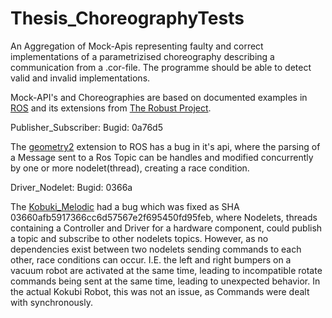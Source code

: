 # Thesis_ChoreographyTests
An Aggregation of Mock-Apis representing faulty and correct implementations of a parametrizised choreography describing a communication from a .cor-file. The programme should be able to detect valid and invalid implementations.

Mock-API's and Choreographies are based on documented examples in [ROS](https://github.com/ros/ros) and its extensions from
[The Robust Project](https://github.com/robust-rosin/robust).


Publisher_Subscriber:
Bugid: 0a76d5

The [geometry2](https://github.com/ros/geometry2) extension to ROS has a bug in it's api, where the parsing of a Message sent to a Ros Topic can be handles and modified concurrently by one or more nodelet(thread), creating a race condition.

Driver_Nodelet:
Bugid: 0366a

The [Kobuki_Melodic](https://github.com/yujinrobot/kobuki/) had a bug which was fixed as SHA 03660afb5917366cc6d57567e2f695450fd95feb,
where Nodelets, threads containing a Controller and Driver for a hardware component, could publish a topic and subscribe to other nodelets topics. However, as no dependencies exist between two nodelets sending commands to each other, race conditions can occur. I.E. the left and right bumpers on a vacuum robot are activated at the same time, leading to incompatible rotate commands being sent at the same time, leading to unexpected behavior. In the actual Kokubi Robot, this was not an issue, as Commands were dealt with synchronously. 